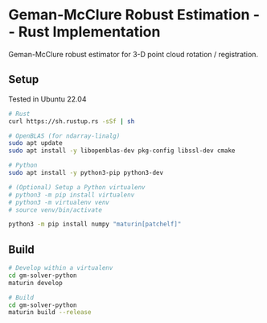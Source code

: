 # Geman-McClure Robust Estimation -- Rust Implementation

Geman-McClure robust estimator for 3-D point cloud rotation / registration.

## Setup

Tested in Ubuntu 22.04

```bash
# Rust
curl https://sh.rustup.rs -sSf | sh

# OpenBLAS (for ndarray-linalg)
sudo apt update
sudo apt install -y libopenblas-dev pkg-config libssl-dev cmake

# Python
sudo apt install -y python3-pip python3-dev

# (Optional) Setup a Python virtualenv
# python3 -m pip install virtualenv
# python3 -m virtualenv venv
# source venv/bin/activate

python3 -m pip install numpy "maturin[patchelf]"
```

## Build

```bash
# Develop within a virtualenv
cd gm-solver-python
maturin develop

# Build
cd gm-solver-python
maturin build --release
```
